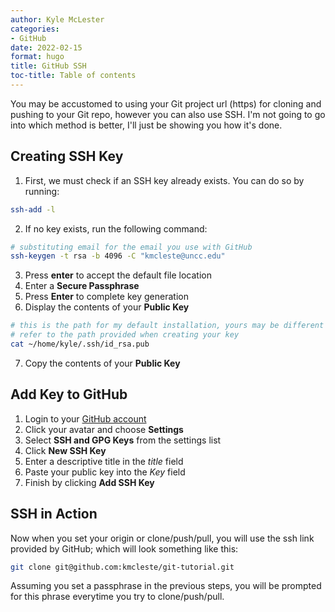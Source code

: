 ```yaml
---
author: Kyle McLester
categories:
- GitHub
date: 2022-02-15
format: hugo
title: GitHub SSH
toc-title: Table of contents
---
```


You may be accustomed to using your Git project url (https) for cloning
and pushing to your Git repo, however you can also use SSH. I'm not
going to go into which method is better, I'll just be showing you how
it's done.

## Creating SSH Key

1.  First, we must check if an SSH key already exists. You can do so by
    running:

``` bash
ssh-add -l
```

2.  If no key exists, run the following command:

``` bash
# substituting email for the email you use with GitHub
ssh-keygen -t rsa -b 4096 -C "kmcleste@uncc.edu"
```

3.  Press **enter** to accept the default file location
4.  Enter a **Secure Passphrase**
5.  Press **Enter** to complete key generation
6.  Display the contents of your **Public Key**

``` bash
# this is the path for my default installation, yours may be different
# refer to the path provided when creating your key
cat ~/home/kyle/.ssh/id_rsa.pub
```

7.  Copy the contents of your **Public Key**

## Add Key to GitHub

1.  Login to your [GitHub account](https://github.com)
2.  Click your avatar and choose **Settings**
3.  Select **SSH and GPG Keys** from the settings list
4.  Click **New SSH Key**
5.  Enter a descriptive title in the *title* field
6.  Paste your public key into the *Key* field
7.  Finish by clicking **Add SSH Key**

## SSH in Action

Now when you set your origin or clone/push/pull, you will use the ssh
link provided by GitHub; which will look something like this:

``` bash
git clone git@github.com:kmcleste/git-tutorial.git
```

Assuming you set a passphrase in the previous steps, you will be
prompted for this phrase everytime you try to clone/push/pull.
